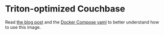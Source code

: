 # Triton-optimized Couchbase

Read [the blog post](https://www.joyent.com/blog/couchbase-in-docker-containers) and the [Docker Compose yaml](https://github.com/misterbisson/clustered-couchbase-in-containers) to better understand how to use this image.